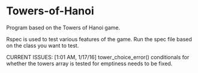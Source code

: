 # Towers-of-Hanoi
Program based on the Towers of Hanoi game.

Rspec is used to test various features of the game. Run the spec file based on the class you want to test.

CURRENT ISSUES:
[1:01 AM, 1/17/16] tower_choice_error() conditionals for whether the towers array is tested for emptiness needs to be fixed.
